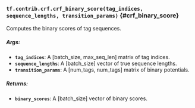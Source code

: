 ### `tf.contrib.crf.crf_binary_score(tag_indices, sequence_lengths, transition_params)` {#crf_binary_score}

Computes the binary scores of tag sequences.

##### Args:


*  <b>`tag_indices`</b>: A [batch_size, max_seq_len] matrix of tag indices.
*  <b>`sequence_lengths`</b>: A [batch_size] vector of true sequence lengths.
*  <b>`transition_params`</b>: A [num_tags, num_tags] matrix of binary potentials.

##### Returns:


*  <b>`binary_scores`</b>: A [batch_size] vector of binary scores.

